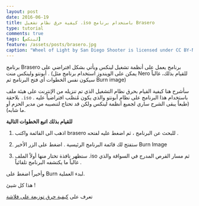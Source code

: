 ```yaml
---
layout: post
date: 2016-06-19
title: كيفية حرق نظام تشغيل .iso باستخدام برنامج Brasero
type: tutorial
comments: true
tags: [لينكس]
feature: /assets/posts/brasero.jpg
caption: "Wheel of Light by San Diego Shooter is licensed under CC BY-NC-ND 2.0"
---
```




برنامج Brasero برنامج يعمل على أنظمة تشغيل لينكس ويأتي بشكل افتراضي على أبونتو ولينكس منت . (يمكن على الويندوز استخدام برنامج مثل Nero للقيام بذلك، غالباً سيكون نفس الخطوات أي فتح البرنامج ثم Burn image)

سأشرح هنا كيفية القيام بحرق نظام التشغيل الذي تم تنزيله من الإنترنت على هيئة ملف بلاحقة `.iso` باستخدام هذا البرنامج على نظام أبونتو والذي يكون مُنصَّب افتراضياً عليه . (طبعاً يبقى الشرح ساري لجميع أنظمة لينكس ولكن قد تحتاج لتنصيبه من مدير الحزم أو ما شابه).

**للقيام بذلك اتبع الخطوات التالية**

1. اذهب الى القائمة واكتب brasero للبحث عن البرنامج ، ثم اضغط عليه لفتحه .

<amp-img width="508" height="250" src="/assets/brasero1.jpg" alt="استخدام برنامج برازيرو"></amp-img>


2. ستفتح لك قائمة البرنامج الرئيسية . اضغط على الزر الأخير Burn Image 

<amp-img width="527" height="262" src="/assets/Brasero2.png" alt="استخدام برنامج Brasero"></amp-img>


3. ستظهر نافذة تختار منها أولاً الملف .iso ثم مسار القرص المدرج في السواقة والذي غالباً ما يكتشفه البرنامج تلقائياً .
<amp-img width="500" height="250" src="/assets/brasero3.png"></amp-img>


وأخيراً اضغط على Burn لبدء العملية.


هذا كل شيئ !

تعرف على [كيفية حرق توزيعة على فلاشة](/mkusb)
